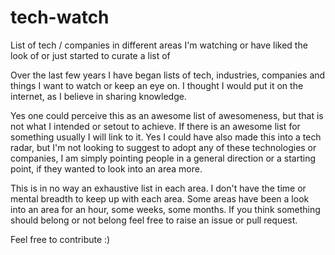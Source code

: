 # tech-watch
List of tech / companies in different areas I'm watching or have liked the look of or just started to curate a list of

Over the last few years I have began lists of tech, industries, companies and things I want to watch or keep an eye on.
I thought I would put it on the internet, as I believe in sharing knowledge.

Yes one could perceive this as an awesome list of awesomeness, but that is not what I intended or setout to achieve.
If there is an awesome list for something usually I will link to it.
Yes I could have also made this into a tech radar, but I'm not looking to suggest to adopt any of these technologies or companies,
I am simply pointing people in a general direction or a starting point, if they wanted to look into an area more.

This is in no way an exhaustive list in each area. I don't have the time or mental breadth to keep up with each area. Some areas have been
a look into an area for an hour, some weeks, some months. If you think something should belong or not belong feel free to raise an issue or pull request.

Feel free to contribute :)
